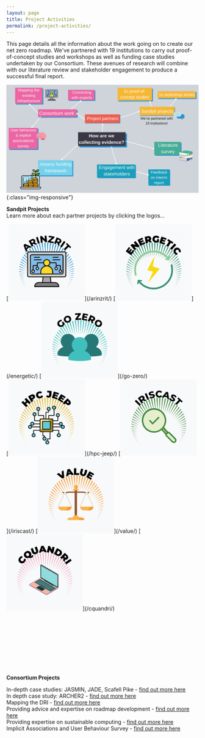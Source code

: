 ```yaml
---
layout: page
title: Project Activities
permalink: /project-activities/
---
```


This page details all the information about the work going on to create our net zero roadmap. 
We've partnered with 19 institutions to carry out proof-of-concept studies and workshops as well as funding case studies undertaken by our Consortium. These avenues of research will combine with our literature review and stakeholder engagement to produce a successful final report.

![project-activities](images/project-activities-canva.svg){:class="img-responsive"} 


**Sandpit Projects** <br>
Learn more about each partner projects by clicking the logos...
&nbsp;<br>
<p float="right">
[<img src="/images/logos.png" width="200" height="200" alt="ARINZRIT">](/arinzrit/)
[<img src="/images/logo2.png" width="200" height="200" alt="ENERGETIC">](/energetic/)
[<img src="/images/logo3.png" width="200" height="200" alt="GO ZERO">](/go-zero/) <br>
[<img src="/images/logo4.png" width="200" height="200" alt="HPC JEEP">](/hpc-jeep/)
[<img src="/images/logo5.png" width="200" height="200" alt="IRISCAST">](/iriscast/)
[<img src="/images/logo6.png" width="200" height="200" alt="VALUE">](/value/) 
[<img src="/images/logo7.png" width="200" height="200" alt="CQUANDRI">](/cquandri/) <br> 
</p>

&nbsp;<br>
&nbsp;<br>
&nbsp;<br>
&nbsp;<br>
&nbsp;<br>
&nbsp;<br>
&nbsp;<br>
&nbsp;<br>

**Consortium Projects** <br>
  
In-depth case studies: JASMIN, JADE, Scafell Pike - [find out more here](/jasmin/) <br>
In depth case study: ARCHER2 - [find out more here](/archer/) <br>
Mapping the DRI - [find out more here](/mapping/) <br>
Providing advice and expertise on roadmap development - [find out more here](/roadmap-development/) <br>
Providing expertise on sustainable computing - [find out more here](/sustainable-computing/) <br>
Implicit Associations and User Behaviour Survey - [find out more here](/user-behaviour-survey/) <br>

